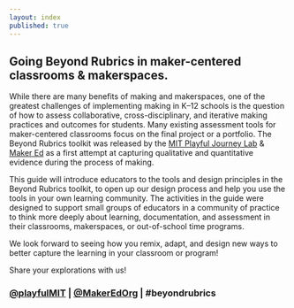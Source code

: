 ```yaml
---
layout: index
published: true
---
```


## Going Beyond Rubrics in maker-centered classrooms & makerspaces.

While there are many benefits of making and makerspaces, one of the greatest challenges of implementing making in K–12 schools is the question of how to assess collaborative, cross-disciplinary, and iterative making practices and outcomes for students. Many existing assessment tools for maker-centered classrooms focus on the final project or a portfolio. The Beyond Rubrics toolkit was released by the [MIT Playful Journey Lab](https://playful.mit.edu/) & [Maker Ed](https://makered.org/) as a first attempt at capturing qualitative and quantitative evidence during the process of making.

This guide will introduce educators to the tools and design principles in the Beyond Rubrics toolkit, to open up our design process and help you use the tools in your own learning community. The activities in the guide were designed to support small groups of educators in a community of practice to think more deeply about learning, documentation, and assessment in their classrooms,  makerspaces, or out-of-school time programs.

We look forward to seeing how you remix, adapt, and design new ways to better capture the learning in your classroom or program!

Share your explorations with us!
### [@playfulMIT](https://twitter.com/playfulMIT)  |  [@MakerEdOrg](https://twitter.com/MakerEdOrg)  |  #beyondrubrics
